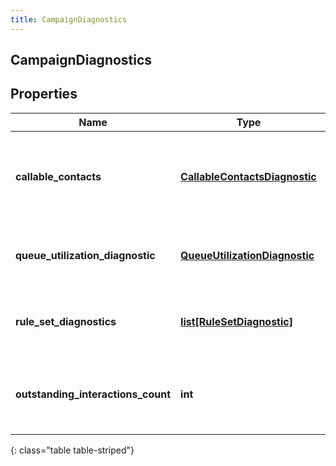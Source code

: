 ```yaml
---
title: CampaignDiagnostics
---
```

## CampaignDiagnostics

## Properties

|Name | Type | Description | Notes|
|------------ | ------------- | ------------- | -------------|
| **callable_contacts** | [**CallableContactsDiagnostic**](CallableContactsDiagnostic.html) | Campaign properties that can impact which contacts are callable | [optional] |
| **queue_utilization_diagnostic** | [**QueueUtilizationDiagnostic**](QueueUtilizationDiagnostic.html) | Information regarding the campaign&#39;s queue | [optional] |
| **rule_set_diagnostics** | [**list[RuleSetDiagnostic]**](RuleSetDiagnostic.html) | Information regarding the campaign&#39;s rule sets | [optional] |
| **outstanding_interactions_count** | **int** | Current number of outstanding interactions on the campaign | [optional] |
{: class="table table-striped"}


